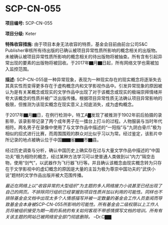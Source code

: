 # SCP-CN-055

**项目编号:** SCP-CN-055

**项目分级:** Keter

**特殊收容措施:** 由于项目本身无法收容的特质，基金会目前由前台公司S&C Publisher审核所有待出版的已确认被项目异常性质所影响的概念相关的出版物。 未被确认被项目异常性质所影响的概念相关的待出版物将被抽查。所有含有引起异常出现的要素的出版物将被回收。于2017年▇月▇日起，所有网络文学也需被加入监控范围。

**描述:** SCP-CN-055是一种异常现象，表现为一种现实存在的现实概念将逐渐失去其真实性而变得更多存在于虚构概念内和文学影视作品中。引发异常现象的原因被认为是有关某概念或现实的文学作品中出现了对于该概念或现实的极端崇拜情绪并夸大该概念的性质并被广泛出版传播。根据项目异常性质无法确认项目异常影响的极限，但推测为该现实概念在现实意义上彻底消失，成为虚构概念。

于2017年▇月▇日，在例行检测中，特工A▇发现了被推测于1902年前后拍摄的录影带，该录影带记录了两个成年男子在一擂台上打斗的过程。人物服装与当时年代相符。两名男子在录像中使用了与文学作品中描述的“一阳指”与“九阴白骨爪”极为相似的招式进行比赛，而周围围观的群众对比似乎习以为常。经过鉴定，该影片中所记录的地点被确认位于中国▇▇省▇▇市▇县。

经过历史调查与分析，确认中国历史上确实存在过与大量文学作品中描述的“中国功夫”极为相符的概念，经过某种方法学习可以使普通人类做到以“内力”隔空击物，使用“剑气”，以武器作为飞行器飞行等。并且确认该概念由现实概念转为只存在于文学影视中的虚幻概念的原因是大量的主旨为极为尊崇中国功夫的“武侠小说”题材的文学作品出版并被大范围传播。

*最近在网络上以“收容异常的大型组织”为主题的多人网络接力小说甚至已经出现了自己的网页。不排除同行组织已经掌握到项目性质并加以利用的可能性。同样也不排除基金会文档中出现太多个人情感描写并被一定数量的基金会工作人员查阅而导致基金会本身被SCP-CN-055所影响的可能性。所有基金会二级权限以上工作人员将被组织接受为期一周的系统的有关如何客观不带感情撰写文档的培训。所有有关该主题的网站已被网络安全部门彻底删除。* –Dr.C▇▇






